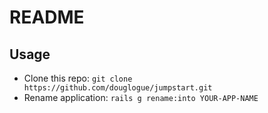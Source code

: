 # README

## Usage
- Clone this repo: `git clone https://github.com/douglogue/jumpstart.git`
- Rename application: `rails g rename:into YOUR-APP-NAME`
